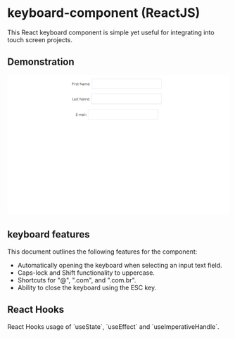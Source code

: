 # keyboard-component (ReactJS)
This React keyboard component is simple yet useful for integrating into touch screen projects.

<h2>Demonstration</h2>

![](./readme.img/keyboard3.gif )


<h2>keyboard features</h2>

This document outlines the following features for the component:

- Automatically opening the keyboard when selecting an input text field.
- Caps-lock and Shift functionality to uppercase.
- Shortcuts for "@", ".com", and ".com.br".
- Ability to close the keyboard using the ESC key.

  
<h2>React Hooks</h2>
React Hooks usage of `useState`, `useEffect` and `useImperativeHandle`.